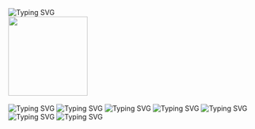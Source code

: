 <picture>
   <source media="(prefers-color-scheme: dark)" srcset="https://readme-typing-svg.demolab.com?font=Gaegu&size=35&duration=2000&pause=998&color=F7F7F7&repeat=false&width=300&lines=sup+im+mrinaal" />
   <source media="(prefers-color-scheme: light)" srcset="https://readme-typing-svg.demolab.com?font=Gaegu&size=35&duration=2000&pause=998&color=000000&repeat=false&width=300&lines=sup+im+mrinaal" />
   <img alt="Typing SVG" src="https://readme-typing-svg.demolab.com?font=Gaegu&size=50&duration=2000&pause=998&color=F7F7F7&repeat=false&width=300&height=35&lines=sup+im+mrinaal" />
</picture>

<br/>
<img src="https://media0.giphy.com/media/v1.Y2lkPTc5MGI3NjExeWMwZnN6YTluZmFmNWN1ajh4MmdzYjh6a2l1cHphd2tkYXVzOGd5bCZlcD12MV9pbnRlcm5hbF9naWZfYnlfaWQmY3Q9Zw/XvVfKCncJIOY/giphy.gif" width="160" height="160" style="min-height: 160px;" />
<br/>
<br/>

<picture>
   <source media="(prefers-color-scheme: dark)" srcset="https://readme-typing-svg.demolab.com?font=Gaegu&size=18&duration=1000&pause=998&color=FFFFFF&repeat=false&width=802&height=25&lines=senior+at+ASU+%7C+data+science+major" />
   <source media="(prefers-color-scheme: light)" srcset="https://readme-typing-svg.demolab.com?font=Gaegu&size=18&duration=1000&pause=998&color=000000&repeat=false&width=802&height=25&lines=senior+at+ASU+%7C+data+science+major" />
   <img alt="Typing SVG" src="https://readme-typing-svg.demolab.com?font=Gaegu&size=18&duration=1000&pause=998&color=FFFFFF&repeat=false&width=802&height=25&lines=senior+at+ASU+%7C+data+science+major" />
</picture>

<picture>
   <source media="(prefers-color-scheme: dark)" srcset="https://readme-typing-svg.demolab.com?font=Gaegu&size=18&duration=1000&pause=998&color=FFFFFF&repeat=false&width=802&height=25&lines=currently+interning+at+ohara" />
   <source media="(prefers-color-scheme: light)" srcset="https://readme-typing-svg.demolab.com?font=Gaegu&size=18&duration=1000&pause=998&color=000000&repeat=false&width=802&height=25&lines=currently+interning+at+ohara" />
   <img alt="Typing SVG" src="https://readme-typing-svg.demolab.com?font=Gaegu&size=18&duration=1000&pause=998&color=FFFFFF&repeat=false&width=802&height=25&lines=currently+interning+at+ohara" />
</picture>

<picture>
   <source media="(prefers-color-scheme: dark)" srcset="https://readme-typing-svg.demolab.com?font=Gaegu&size=18&duration=1000&pause=998&color=FFFFFF&repeat=false&width=802&height=25&lines=built+viral+tools+like+GitAura%2C+YourWrapped%2C+iammusic2024.com" />
   <source media="(prefers-color-scheme: light)" srcset="https://readme-typing-svg.demolab.com?font=Gaegu&size=18&duration=1000&pause=998&color=000000&repeat=false&width=802&height=25&lines=built+viral+tools+like+GitAura%2C+YourWrapped%2C+iammusic2024.com" />
   <img alt="Typing SVG" src="https://readme-typing-svg.demolab.com?font=Gaegu&size=18&duration=1000&pause=998&color=FFFFFF&repeat=false&width=802&height=25&lines=built+viral+tools+like+GitAura%2C+YourWrapped%2C+iammusic2024.com" />
</picture>

<picture>
   <source media="(prefers-color-scheme: dark)" srcset="https://readme-typing-svg.demolab.com?font=Gaegu&size=18&duration=1000&pause=998&color=FFFFFF&repeat=false&width=802&height=25&lines=won+6%2B+hackathons+at+Harvard%2C+Yale%2C+UCLA+%28so+far%29" />
   <source media="(prefers-color-scheme: light)" srcset="https://readme-typing-svg.demolab.com?font=Gaegu&size=18&duration=1000&pause=998&color=000000&repeat=false&width=802&height=25&lines=won+6%2B+hackathons+at+Harvard%2C+Yale%2C+UCLA+%28so+far%29" />
   <img alt="Typing SVG" src="https://readme-typing-svg.demolab.com?font=Gaegu&size=18&duration=1000&pause=998&color=FFFFFF&repeat=false&width=802&height=25&lines=won+6%2B+hackathons+at+Harvard%2C+Yale%2C+UCLA+%28so+far%29" />
</picture>

<picture>
   <source media="(prefers-color-scheme: dark)" srcset="https://readme-typing-svg.demolab.com?font=Gaegu&size=18&duration=1000&pause=998&color=FFFFFF&repeat=false&width=802&height=25&lines=i+build+frontend%2C+backend%2C+data+pipelines%2C+and+tools" />
   <source media="(prefers-color-scheme: light)" srcset="https://readme-typing-svg.demolab.com?font=Gaegu&size=18&duration=1000&pause=998&color=000000&repeat=false&width=802&height=25&lines=i+build+frontend%2C+backend%2C+data+pipelines%2C+and+tools" />
   <img alt="Typing SVG" src="https://readme-typing-svg.demolab.com?font=Gaegu&size=18&duration=1000&pause=998&color=FFFFFF&repeat=false&width=802&height=25&lines=i+build+frontend%2C+backend%2C+data+pipelines%2C+and+tools" />
</picture>

<picture>
   <source media="(prefers-color-scheme: dark)" srcset="https://readme-typing-svg.demolab.com?font=Gaegu&size=18&duration=1000&pause=998&color=FFFFFF&repeat=false&width=802&height=25&lines=tech+stack%3A+next.js%2C+node.js%2C+python%2C+postgres%2C+aws" />
   <source media="(prefers-color-scheme: light)" srcset="https://readme-typing-svg.demolab.com?font=Gaegu&size=18&duration=1000&pause=998&color=000000&repeat=false&width=802&height=25&lines=tech+stack%3A+next.js%2C+node.js%2C+python%2C+postgres%2C+aws" />
   <img alt="Typing SVG" src="https://readme-typing-svg.demolab.com?font=Gaegu&size=18&duration=1000&pause=998&color=FFFFFF&repeat=false&width=802&height=25&lines=tech+stack%3A+next.js%2C+node.js%2C+python%2C+postgres%2C+aws" />
</picture>

<picture>
   <source media="(prefers-color-scheme: dark)" srcset="https://readme-typing-svg.demolab.com?font=Gaegu&size=18&duration=1000&pause=998&color=FFFFFF&repeat=false&width=802&height=25&lines=open+to+summer+2025+opportunities" />
   <source media="(prefers-color-scheme: light)" srcset="https://readme-typing-svg.demolab.com?font=Gaegu&size=18&duration=1000&pause=998&color=000000&repeat=false&width=802&height=25&lines=open+to+summer+2025+opportunities" />
   <img alt="Typing SVG" src="https://readme-typing-svg.demolab.com?font=Gaegu&size=18&duration=1000&pause=998&color=FFFFFF&repeat=false&width=802&height=25&lines=open+to+summer+2025+opportunities" />
</picture>
